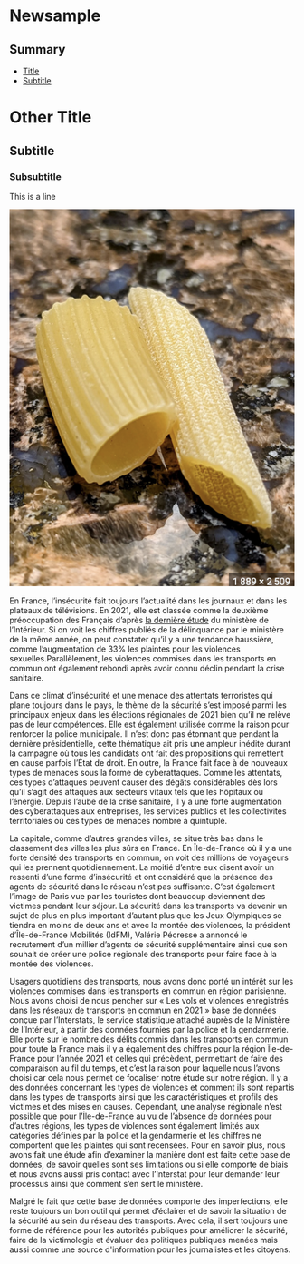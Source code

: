 # Newsample

## Summary
* [Title](#other-title)
* [Subtitle](#subtitle)



# Other Title

## Subtitle

### Subsubtitle


This is a line

![Pasta](PASTA.png)



En France, l’insécurité fait toujours l’actualité dans les journaux et dans les plateaux de télévisions. En 2021, elle est classée comme la deuxième préoccupation des Français d’après [la dernière étude](https://www.europe1.fr/societe/la-delinquance-est-la-deuxieme-preoccupation-des-francais-en-2021-4100114) du ministère de l’Intérieur. Si on voit les chiffres publiés de la délinquance par le ministère de la même année, on peut constater qu’il y a une tendance haussière, comme l’augmentation de 33% les plaintes pour les violences sexuelles.Parallèlement, les violences commises dans les transports en commun ont également rebondi après avoir connu déclin pendant la crise sanitaire.

Dans ce climat d’insécurité et une menace des attentats terroristes qui plane toujours dans le pays, le thème de la sécurité s’est imposé parmi les principaux enjeux dans les élections régionales de 2021 bien qu’il ne relève pas de leur compétences. Elle est également utilisée comme la raison pour renforcer la police municipale. Il n’est donc pas étonnant que pendant la dernière présidentielle, cette thématique ait pris une ampleur inédite durant la campagne où tous les candidats ont fait des propositions qui remettent en cause parfois l’État de droit. En outre, la France fait face à de nouveaux types de menaces sous la forme de cyberattaques. Comme les attentats, ces types d’attaques peuvent causer des dégâts considérables dès lors qu’il s’agit des attaques aux secteurs vitaux tels que les hôpitaux ou l’énergie. Depuis l’aube de la crise sanitaire, il y a une forte augmentation des cyberattaques aux entreprises, les services publics et les collectivités territoriales où ces types de menaces nombre a quintuplé. 

La capitale, comme d’autres grandes villes, se situe très bas dans le classement des villes les plus sûrs en France. En Île-de-France où il y a une forte densité des transports en commun, on voit des millions de voyageurs qui les prennent quotidiennement. La moitié d’entre eux disent avoir un ressenti d’une forme d’insécurité et ont considéré que la présence des agents de sécurité dans le réseau n’est pas suffisante. C’est également l’image de Paris vue par les touristes dont beaucoup deviennent des victimes pendant leur séjour. La sécurité dans les transports va devenir un sujet de plus en plus important d’autant plus que les Jeux Olympiques se tiendra en moins de deux ans et avec la montée des violences, la président d’Île-de-France Mobilités (IdFM), Valérie Pécresse a annoncé le recrutement d’un millier d’agents de sécurité supplémentaire ainsi que son souhait de créer une police régionale des transports pour faire face à la montée des violences. 

Usagers quotidiens des transports, nous avons donc porté un intérêt sur les violences commises dans les transports en commun en région parisienne. Nous avons choisi de nous pencher sur « Les vols et violences enregistrés dans les réseaux de transports en commun en 2021 » base de données conçue par l’Interstats, le service statistique attaché auprès de la Ministère de l’Intérieur, à partir des données fournies par la police et la gendarmerie. Elle porte sur le nombre des délits commis dans les transports en commun pour toute la France mais il y a également des chiffres pour la région Île-de-France pour l’année 2021 et celles qui précèdent, permettant de faire des comparaison au fil du temps, et c’est la raison pour laquelle nous l’avons choisi car cela nous permet de focaliser notre étude sur notre région. Il y a des données concernant les types de violences et comment ils sont répartis dans les types de transports ainsi que les caractéristiques et profils des victimes et des mises en causes. Cependant, une analyse régionale n’est possible que pour l’Île-de-France au vu de l’absence de données pour d’autres régions, les types de violences sont également limités aux catégories définies par la police et la gendarmerie et les chiffres ne comportent que les plaintes qui sont recensées. Pour en savoir plus, nous avons fait une étude afin d’examiner la manière dont est faite cette base de données, de savoir quelles sont ses limitations ou si elle comporte de biais et nous avons aussi pris contact avec l’Interstat pour leur demander leur processus ainsi que comment s’en sert le ministère.
 
Malgré le fait que cette base de données comporte des imperfections, elle reste toujours un bon outil qui permet d’éclairer et de savoir la situation de la sécurité au sein du réseau des transports. Avec cela, il sert toujours une forme de référence pour les autorités publiques pour améliorer la sécurité, faire de la victimologie et évaluer des politiques publiques menées mais aussi comme une source d'information pour les journalistes et les citoyens.


